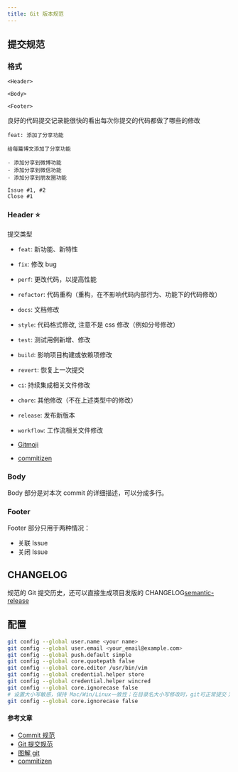 ```yaml
---
title: Git 版本规范
---
```


## 提交规范

### 格式

```
<Header>

<Body>

<Footer>
```

良好的代码提交记录能很快的看出每次你提交的代码都做了哪些的修改

```
feat: 添加了分享功能

给每篇博文添加了分享功能

- 添加分享到微博功能
- 添加分享到微信功能
- 添加分享到朋友圈功能

Issue #1, #2
Close #1
```

### Header ⭐️

提交类型

- `feat`: 新功能、新特性
- `fix`: 修改 bug
- `perf`: 更改代码，以提高性能
- `refactor`: 代码重构（重构，在不影响代码内部行为、功能下的代码修改）
- `docs`: 文档修改
- `style`: 代码格式修改, 注意不是 css 修改（例如分号修改）
- `test`: 测试用例新增、修改
- `build`: 影响项目构建或依赖项修改
- `revert`: 恢复上一次提交
- `ci`: 持续集成相关文件修改
- `chore`: 其他修改（不在上述类型中的修改）
- `release`: 发布新版本
- `workflow`: 工作流相关文件修改

- [Gitmoji](https://gitmoji.carloscuesta.me/)
- [commitizen](https://github.com/commitizen/cz-cli)

### Body

Body 部分是对本次 commit 的详细描述，可以分成多行。

### Footer

Footer 部分只用于两种情况：

- 关联 Issue
- 关闭 Issue

## CHANGELOG

规范的 Git 提交历史，还可以直接生成项目发版的 CHANGELOG[semantic-release](https://github.com/semantic-release/semantic-release)

## 配置

```bash
git config --global user.name <your name>
git config --global user.email <your_email@example.com>
git config --global push.default simple
git config --global core.quotepath false
git config --global core.editor /usr/bin/vim
git config --global credential.helper store
git config --global credential.helper wincred
git config --global core.ignorecase false
# 设置大小写敏感，保持 Mac/Win/Linux一致性；在目录名大小写修改时，git可正常提交；
git config --global core.ignorecase false
```

#### 参考文章

- [Commit 规范](https://yanhaijing.com/git/2016/02/17/my-commit-message/)
- [Git 提交规范](https://zhuanlan.zhihu.com/p/67804026)
- [图解 git](https://dev.to/lydiahallie/cs-visualized-useful-git-commands-37p1)
- [commitizen](https://github.com/commitizen/cz-cli)
